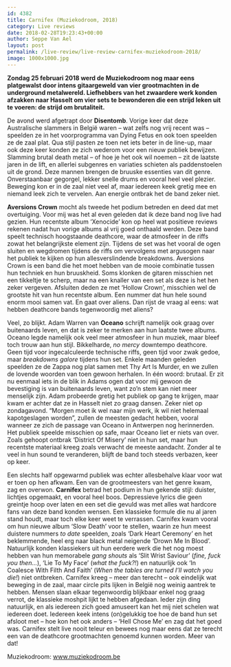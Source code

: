 ```yaml
---
id: 4382
title: Carnifex (Muziekodroom, 2018)
category: Live reviews
date: 2018-02-28T19:23:43+00:00
author: Seppe Van Ael
layout: post
permalink: /live-review/live-review-carnifex-muziekodroom-2018/
image: 1000x1000.jpg
---
```

**Zondag 25 februari 2018 werd de Muziekodroom nog maar eens platgewalst door intens gitaargeweld van vier grootmachten in de underground metalwereld. Liefhebbers van het zwaardere werk konden afzakken naar Hasselt om vier sets te bewonderen die een strijd leken uit te voeren: de strijd om brutaliteit.**

De avond werd afgetrapt door **Disentomb**. Vorige keer dat deze Australische slammers in België waren – wat zelfs nog vrij recent was – speelden ze in het voorprogramma van Dying Fetus en ook toen speelden ze de zaal plat. Qua stijl pasten ze toen net iets beter in de line-up, maar ook deze keer konden ze zich wederom voor een nieuw publiek bewijzen. Slamming brutal death metal – of hoe je het ook wil noemen – zit de laatste jaren in de lift, en allerlei subgenres en variaties schieten als paddenstoelen uit de grond. Deze mannen brengen de bruuske essenties van dit genre. Onverstaanbaar gegorgel, lekker snelle drums en vooral heel veel plezier. Beweging kon er in de zaal niet veel af, maar iedereen keek gretig mee en niemand leek zich te vervelen. Aan energie ontbrak het de band zeker niet.

**Aversions Crown** mocht als tweede het podium betreden en deed dat met overtuiging. Voor mij was het al even geleden dat ik deze band nog live had gezien. Hun recentste album ‘Xenocide’ kon op heel wat positieve reviews rekenen nadat hun vorige albums al vrij goed onthaald werden. Deze band speelt technisch hoogstaande deathcore, waar de atmosfeer in de riffs zowat het belangrijkste element zijn. Tijdens de set was het vooral de ogen sluiten en wegdromen tijdens de riffs om vervolgens met argusogen naar het publiek te kijken op hun allesverslindende breakdowns. Aversions Crown is een band die het moet hebben van de mooie combinatie tussen hun techniek en hun bruuskheid. Soms klonken de gitaren misschien net een tikkeltje te scherp, maar na een knaller van een set als deze is het hen zeker vergeven. Afsluiten deden ze met ‘Hollow Crown’, misschien wel de grootste hit van hun recentste album. Een nummer dat hun hele sound enorm mooi samen vat. En gaat over aliens. Dan rijst de vraag al eens: wat hebben deathcore bands tegenwoordig met aliens?

Veel, zo blijkt. Adam Warren van **Oceano** schrijft namelijk ook graag over buitenaards leven, en dat is zeker te merken aan hun laatste twee albums. Oceano legde namelijk ook veel meer atmosfeer in hun muziek, maar bleef toch trouw aan hun stijl. Bikkelharde, _no mercy_ downtempo deathcore. Geen tijd voor ingecalculeerde technische riffs, geen tijd voor zwak gedoe, maar _breakdowns galore_ tijdens hun set. Enkele maanden geleden speelden ze de Zappa nog plat samen met Thy Art Is Murder, en we zullen de lovende woorden van toen gewoon herhalen. In één woord: brutaal. Er zit nu eenmaal iets in de blik in Adams ogen dat voor mij gewoon de bevestiging is van buitenaards leven, want zo’n stem kan niet meer menselijk zijn. Adam probeerde gretig het publiek op gang te krijgen, maar kwam er achter dat ze in Hasselt niet zo graag dansen. Zeker niet op zondagavond. “Morgen moet ik wel naar mijn werk, ik wil niet helemaal kapotgeslagen worden”, zullen de meesten gedacht hebben, vooral wanneer ze zich de passage van Oceano in Antwerpen nog herinnerden. Het publiek speelde misschien op safe, maar Oceano liet er niets van over. Zoals gehoopt ontbrak ‘District Of Misery’ niet in hun set, maar hun recentste materiaal kreeg zoals verwacht de meeste aandacht. Zonder al te veel in hun sound te veranderen, blijft de band toch steeds verbazen, keer op keer.

Een slechts half opgewarmd publiek was echter allesbehalve klaar voor wat er toen op hen afkwam. Een van de grootmeesters van het genre kwam, zag en overwon. **Carnifex** betrad het podium in hun gekende stijl: duister, lichtjes opgemaakt, en vooral heel boos. Depressieve lyrics die geen greintje hoop over laten en een set die gevuld was met alles wat hardcore fans van deze band konden wensen. Een klassieke formule die nu al jaren stand houdt, maar toch elke keer weet te verrassen. Carnifex kwam vooral om hun nieuwe album ‘Slow Death’ voor te stellen, waarin ze hun meest duistere nummers _to date_ speelden, zoals ‘Dark Heart Ceremony’ en het beklemmende, heel erg naar black metal neigende ‘Drown Me In Blood’. Natuurlijk konden klassiekers uit hun eerdere werk die het nog moest hebben van hun memorabele _gang shouts_ als ‘Slit Wrist Saviour’ (_fine, fuck you then…_), ‘Lie To My Face’ (_what the fuck?!_) en natuurlijk ook ‘In Coalesce With Filth And Faith’ (_When the tables are turned I’ll watch you die!_) niet ontbreken. Carnifex kreeg – meer dan terecht – ook eindelijk wat beweging in de zaal, maar circle pits lijken in België nog weinig aantrek te hebben. Mensen slaan elkaar tegenwoordig blijkbaar enkel nog graag verrot, de klassieke moshpit lijkt te hebben afgedaan. Ieder zijn ding natuurlijk, en als iedereen zich goed amuseert kan het mij niet schelen wat iedereen doet. Iedereen keek intens (on)gelukkig toe hoe de band hun set afsloot met – hoe kon het ook anders – ‘Hell Chose Me’ en zag dat het goed was. Carnifex stelt live nooit teleur en bewees nog maar eens dat ze terecht een van de deathcore grootmachten genoemd kunnen worden. Meer van dat!

Muziekodroom: www.muziekodroom.be